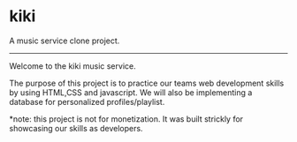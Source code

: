 # kiki
A music service clone project.
******************
Welcome to the kiki music service.

The purpose of this project is to practice our teams web development skills by using HTML,CSS and javascript. We will also be implementing a database for personalized profiles/playlist.



*note: this project is not for monetization. It was built strickly for showcasing our skills as developers.
